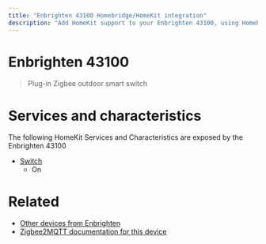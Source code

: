 ```yaml
---
title: "Enbrighten 43100 Homebridge/HomeKit integration"
description: "Add HomeKit support to your Enbrighten 43100, using Homebridge, Zigbee2MQTT and homebridge-z2m."
---
```

<!---
This file has been GENERATED using src/docgen/docgen.ts
DO NOT EDIT THIS FILE MANUALLY!
-->
# Enbrighten 43100
> Plug-in Zigbee outdoor smart switch


# Services and characteristics
The following HomeKit Services and Characteristics are exposed by
the Enbrighten 43100

* [Switch](../../switch.md)
  * On


# Related
* [Other devices from Enbrighten](../index.md#enbrighten)
* [Zigbee2MQTT documentation for this device](https://www.zigbee2mqtt.io/devices/43100.html)